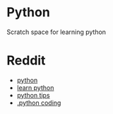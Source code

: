 # Python
Scratch space for learning python

# Reddit
   - [python](https://www.reddit.com/r/Python/)
   - [learn python](https://www.reddit.com/r/learnpython/)
   - [python tips](https://www.reddit.com/r/pythontips/)
   - [.python coding](https://www.reddit.com/r/pythoncoding?utm_medium=android_app&utm_source=share)
